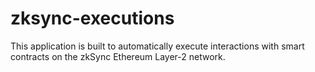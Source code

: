 # zksync-executions

This application is built to automatically execute interactions with smart contracts on the zkSync Ethereum Layer-2 network.